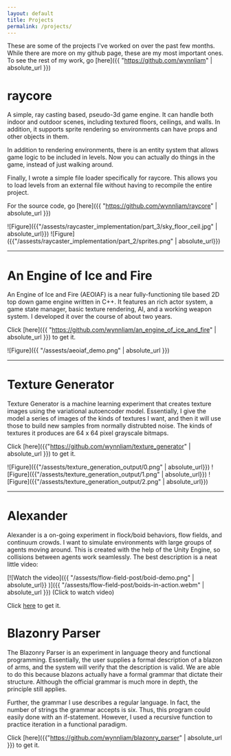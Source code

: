 ```yaml
---
layout: default
title: Projects
permalink: /projects/
---
```


These are some of the projects I've worked on over the past few months. While there are
more on my github page, these are my most important ones. To see the rest of my work, go
[here]({{ "https://github.com/wynnliam" | absolute_url }})

# raycore
A simple, ray casting based, pseudo-3d game engine. It can handle both indoor and outdoor
scenes, including textured floors, ceilings, and walls. In addition, it supports sprite rendering
so environments can have props and other objects in them.

In addition to rendering environments, there is an entity system that allows game logic to be
included in levels. Now you can actually do things in the game, instead of just walking around.

Finally, I wrote a simple file loader specifically for raycore. This allows you to load levels
from an external file without having to recompile the entire project.

For the source code, go [here]({{ "https://github.com/wynnliam/raycore" | absolute_url }})

![Figure]({{"/assests/raycaster_implementation/part_3/sky_floor_ceil.jpg" | absolute_url}})
![Figure]({{"/assests/raycaster_implementation/part_2/sprites.png" | absolute_url}})


---


# An Engine of Ice and Fire
An Engine of Ice and Fire (AEOIAF) is a near fully-functioning tile based 2D top down game
engine written in C++. It features an rich actor system, a game state manager, basic texture
rendering, AI, and a working weapon system. I developed it over the course of about two years.

Click [here]({{ "https://github.com/wynnliam/an_engine_of_ice_and_fire" | absolute_url }}) to get it.

![Figure]({{ "/assests/aeoiaf_demo.png" | absolute_url }})


---

# Texture Generator
Texture Generator is a machine learning experiment that creates texture images
using the variational autoencoder model. Essentially, I give the model a series
of images of the kinds of textures I want, and then it will use those to build
new samples from normally distrubted noise. The kinds of textures it produces
are 64 x 64 pixel grayscale bitmaps.


Click [here]({{"https://github.com/wynnliam/texture_generator" | absolute_url }}) to get it.


![Figure]({{"/assests/texture_generation_output/0.png" | absolute_url}})
![Figure]({{"/assests/texture_generation_output/1.png" | absolute_url}})
![Figure]({{"/assests/texture_generation_output/2.png" | absolute_url}})

---

# Alexander
Alexander is a on-going experiment in flock/boid behaviors, flow fields, and continuum crowds.
I want to simulate environments with large groups of agents moving around. This is created
with the help of the Unity Engine, so collisions between agents work seamlessly. The best
description is a neat little video:

[![Watch the video]({{ "/assests/flow-field-post/boid-demo.png" | absolute_url}} )]({{ "/assests/flow-field-post/boids-in-action.webm" | absolute_url }})
(Click to watch video)

Click [here](https://github.com/wynnliam/alexander) to get it.


# Blazonry Parser
The Blazonry Parser is an experiment in language theory and functional programming.
Essentially, the user supplies a formal description of a blazon of arms, and the system
will verify that the description is valid. We are able to do this because blazons actually
have a formal grammar that dictate their structure. Although the official grammar is much more
in depth, the principle still applies.

Further, the grammar I use describes a regular language. In fact, the number of strings the grammar
accepts is six. Thus, this program could easily done with an if-statement. However, I used
a recursive function to practice iteration in a functional paradigm.

Click [here]({{"https://github.com/wynnliam/blazonry_parser" | absolute_url }}) to get it.
